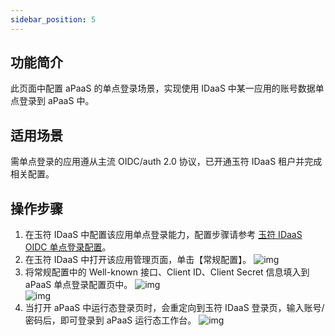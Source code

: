 ```yaml
---
sidebar_position: 5
---
```



## 功能简介
此页面中配置 aPaaS 的单点登录场景，实现使用 IDaaS 中某一应用的账号数据单点登录到 aPaaS 中。

## 适用场景
需单点登录的应用遵从主流 OIDC/auth 2.0 协议，已开通玉符 IDaaS 租户并完成相关配置。

## 操作步骤
1. 在玉符 IDaaS 中配置该应用单点登录能力，配置步骤请参考 [玉符 IDaaS OIDC 单点登录配置](https://wiki.yufuid.com/display/IDAAS/OpenID+Connect)。
2. 在玉符 IDaaS 中打开该应用管理页面，单击【常规配置】。
 ![img](https://main.qcloudimg.com/raw/824a1b0b77814c2d641e99b9117c54b0.png)        
3. 将常规配置中的 Well-known 接口、Client ID、Client Secret 信息填入到 aPaaS 单点登录配置页中。
 ![img](https://main.qcloudimg.com/raw/ce72e70a88bc657dacc0a6508c4734f5.png)        
 ![img](https://main.qcloudimg.com/raw/66c21abed3a208ee1415456f93025059.png)        
4. 当打开 aPaaS 中运行态登录页时，会重定向到玉符 IDaaS 登录页，输入账号/密码后，即可登录到 aPaaS 运行态工作台。                 ![img](https://main.qcloudimg.com/raw/304918a1af23ef1a68587ce74d80dc97.png)        
